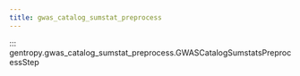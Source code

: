 ```yaml
---
title: gwas_catalog_sumstat_preprocess
---
```


::: gentropy.gwas_catalog_sumstat_preprocess.GWASCatalogSumstatsPreprocessStep
